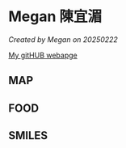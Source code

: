 
# Megan 陳宜湄

*Created by Megan on 20250222*

[My gitHUB webapge](https://github.com/11mei) 

## MAP



## FOOD



## SMILES



